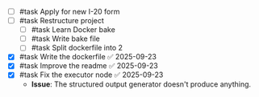 - [ ] #task Apply for new I-20 form
- [ ] #task Restructure project
	- [ ] #task Learn Docker bake
	- [ ] #task Write bake file
	- [ ] #task Split dockerfile into 2
- [x] #task Write the dockerfile ✅ 2025-09-23
- [x] #task Improve the readme ✅ 2025-09-23
- [x] #task Fix the executor node ✅ 2025-09-23
	- **Issue**: The structured output generator doesn't produce anything.